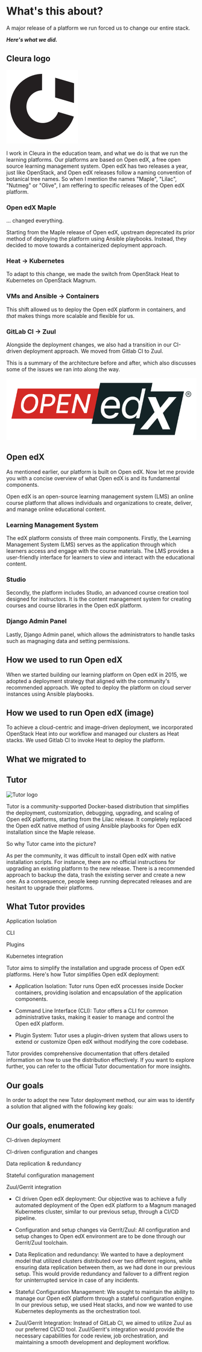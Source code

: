 # What's this about? <!-- .element class="hidden" -->
A major release of a platform we run forced us to change our entire stack.

**_Here's what we did._**


## Cleura logo <!-- .element class="hidden" -->
![Cleura logo](images/cleura-logo.svg)

<!-- Note -->
I work in Cleura in the education team, and what we do is that we run the learning platforms. Our platforms are based on Open edX, a free open source learning management system.
Open edX has two releases a year, just like OpenStack, and Open edX releases follow a naming convention of botanical tree names. So when I mention the names "Maple", "Lilac", "Nutmeg" or "Olive",  I am reffering to specific releases of the Open edX platform.


### Open edX Maple
... changed everything.

<!-- Note -->
Starting from the Maple release of Open edX, upstream deprecated its prior method of deploying the platform using Ansible playbooks. Instead, they decided to move towards a containerized deployment approach.


### Heat → Kubernetes

<!-- Note -->
To adapt to this change, we made the switch from OpenStack Heat to Kubernetes on OpenStack Magnum.


### VMs and Ansible → Containers

<!-- Note -->
This shift allowed us to deploy the Open edX platform in containers, and *that* makes things more scalable and flexible for us.


### GitLab CI → Zuul

<!-- Note -->
Alongside the deployment changes, we also had a transition in our CI-driven deployment approach. We moved from Gitlab CI to Zuul.
 
This is a summary of the architecture before and after, which also discusses some of the issues we ran into along the way.


![Open edX logo](images/open-edx-logo-color.svg)
## Open edX <!-- .element class="hidden" -->

<!-- Note -->
As mentioned earlier, our platform is built on Open edX. Now let me provide you with a concise overview of what Open edX is and its fundamental components.

Open edX is an open-source learning management system (LMS) an online course platform that allows individuals and organizations to create, deliver, and manage online educational content. 	


### Learning Management System

<!-- Note -->
The edX platform consists of three main components. Firstly, the Learning Management System (LMS) serves as the application through which learners access and engage with the course materials. The LMS provides a user-friendly interface for learners to view and interact with the educational content.


### Studio

<!-- Note -->
Secondly, the platform includes Studio, an advanced course creation tool designed for instructors. It is the content management system for creating courses and course libraries in the Open edX platform.


### Django Admin Panel

<!-- Note -->
Lastly, Django Admin panel, which allows the administrators to handle tasks such as magnaging data and setting permissions.


## How we used to run Open edX

<!-- Note -->
When we started building our learning platform on Open edX in 2015, we adopted a deployment strategy that aligned with the community's recommended approach.
We opted to deploy the platform on cloud server instances using Ansible playbooks.


<!-- .slide: data-background-image="images/old-method.svg" data-background-size="contain" -->
## How we used to run Open edX (image) <!-- .element class="hidden" -->

<!-- Note -->
To achieve a cloud-centric and image-driven deployment, we incorporated OpenStack Heat into our workflow and managed our clusters as Heat stacks. We used Gitlab CI to invoke Heat to deploy the platform.


## What we migrated to


## Tutor <!-- .element class="hidden" -->
![Tutor logo](https://overhang.io/static/img/tutor-logo.svg)

<!-- Note -->
Tutor is a community-supported Docker-based distribution that simplifies the deployment, customization, debugging, upgrading, and scaling of Open edX platforms, starting from the Lilac release. It completely replaced the Open edX native method of using Ansible playbooks for Open edX installation since the Maple release.

So why Tutor came into the picture?

As per the community, it was difficult to install Open edX with native installation scripts. For instance, there are no official instructions for upgrading an existing platform to the new release. There is a recommended approach to backup the data, trash the existing server and create a new one. As a consequence, people keep running deprecated releases and are hesitant to upgrade their platforms.


## What Tutor provides <!-- .element class="hidden" -->
Application Isolation

CLI

Plugins

Kubernetes integration

<!-- Note -->
Tutor aims to simplify the installation and upgrade process of Open edX platforms. Here's how Tutor simplifies Open edX deployment:

* Application Isolation: Tutor runs Open edX processes inside Docker containers, providing isolation and encapsulation of the application components.

* Command Line Interface (CLI): Tutor offers a CLI for common administrative tasks, making it easier to manage and control the Open edX platform.

* Plugin System: Tutor uses a plugin-driven system that allows users to extend or customize Open edX without modifying the core codebase.

Tutor provides comprehensive documentation that offers detailed information on how to use the distribution effectively. If you want to explore further, you can refer to the official Tutor documentation for more insights.


## Our goals

<!-- Note -->
In order to adopt the new Tutor deployment method, our aim was to identify a solution that aligned with the following key goals:


## Our goals, enumerated <!-- .element class="hidden" -->
CI-driven deployment

CI-driven configuration and changes <!-- .element class="fragment" -->

Data replication & redundancy <!-- .element class="fragment" -->

Stateful configuration management <!-- .element class="fragment" -->

Zuul/Gerrit integration <!-- .element class="fragment" -->

<!-- Note -->
* CI driven Open edX deployment: Our objective was to achieve a fully automated deployment of the Open edX platform to a Magnum managed Kubernetes cluster, similar to our previous setup, through a CI/CD pipeline.

* Configuration and setup changes via Gerrit/Zuul: All configuration and setup changes to Open edX environment are to be done through our Gerrit/Zuul toolchain.

* Data Replication and redundancy: We wanted to have a deployment model that utilized clusters distributed over two different regions, while ensuring data replication between them, as we had done in our previous setup. This would provide redundancy and failover to a diffrent region for uninterrupted service in case of any incidents.

* Stateful Configuration Management: We sought to maintain the ability to manage our Open edX platform through a stateful configuration engine. In our previous setup, we used Heat stacks, and now we wanted to use Kubernetes deployments as the orchestration tool.

* Zuul/Gerrit Integration: Instead of GitLab CI, we aimed to utilize Zuul as our preferred CI/CD tool. Zuul/Gerrit's integration would provide the necessary capabilities for code review, job orchestration, and maintaining a smooth development and deployment workflow.
